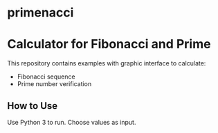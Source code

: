 # primenacci

# Calculator for Fibonacci and Prime

This repository contains examples with graphic interface to calculate:

- Fibonacci sequence
- Prime number verification

## How to Use

Use Python 3 to run. Choose values as input.
